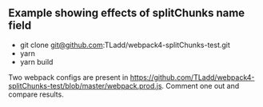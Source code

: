## Example showing effects of splitChunks name field

* git clone git@github.com:TLadd/webpack4-splitChunks-test.git
* yarn
* yarn build

Two webpack configs are present in https://github.com/TLadd/webpack4-splitChunks-test/blob/master/webpack.prod.js. Comment one out and compare results.
